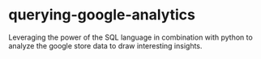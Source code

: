 # querying-google-analytics
Leveraging the power of the SQL language in combination with python to analyze the google store data to draw interesting insights.
